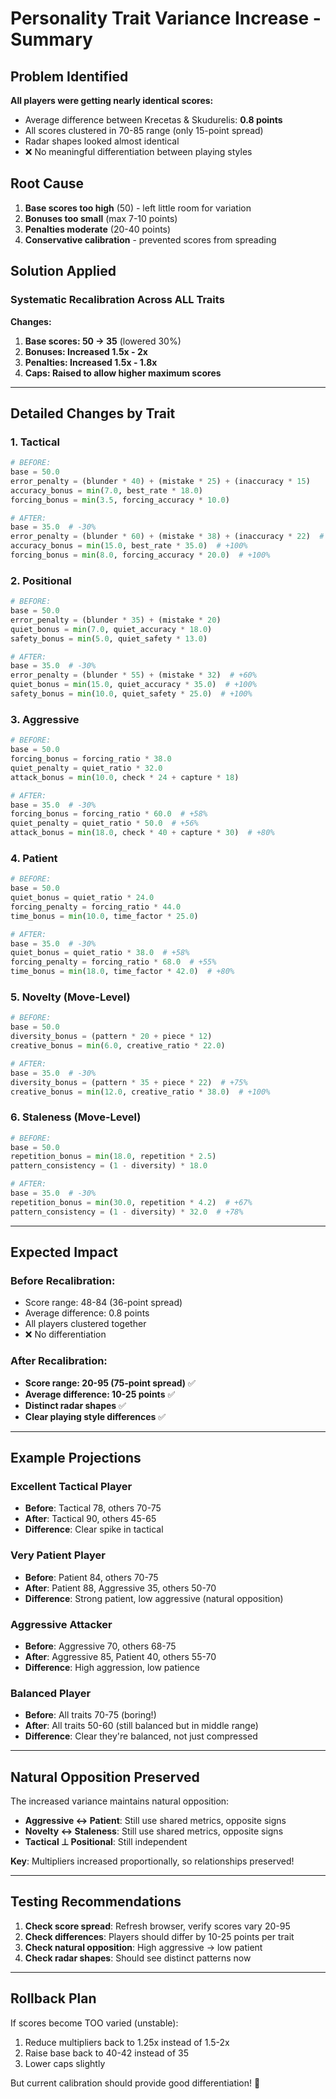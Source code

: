 # Personality Trait Variance Increase - Summary

## Problem Identified

**All players were getting nearly identical scores:**
- Average difference between Krecetas & Skudurelis: **0.8 points**
- All scores clustered in 70-85 range (only 15-point spread)
- Radar shapes looked almost identical
- ❌ No meaningful differentiation between playing styles

## Root Cause

1. **Base scores too high** (50) - left little room for variation
2. **Bonuses too small** (max 7-10 points)
3. **Penalties moderate** (20-40 points)
4. **Conservative calibration** - prevented scores from spreading

## Solution Applied

### Systematic Recalibration Across ALL Traits

**Changes:**
1. **Base scores: 50 → 35** (lowered 30%)
2. **Bonuses: Increased 1.5x - 2x**
3. **Penalties: Increased 1.5x - 1.8x**
4. **Caps: Raised to allow higher maximum scores**

---

## Detailed Changes by Trait

### 1. Tactical
```python
# BEFORE:
base = 50.0
error_penalty = (blunder * 40) + (mistake * 25) + (inaccuracy * 15)
accuracy_bonus = min(7.0, best_rate * 18.0)
forcing_bonus = min(3.5, forcing_accuracy * 10.0)

# AFTER:
base = 35.0  # -30%
error_penalty = (blunder * 60) + (mistake * 38) + (inaccuracy * 22)  # +50%
accuracy_bonus = min(15.0, best_rate * 35.0)  # +100%
forcing_bonus = min(8.0, forcing_accuracy * 20.0)  # +100%
```

### 2. Positional
```python
# BEFORE:
base = 50.0
error_penalty = (blunder * 35) + (mistake * 20)
quiet_bonus = min(7.0, quiet_accuracy * 18.0)
safety_bonus = min(5.0, quiet_safety * 13.0)

# AFTER:
base = 35.0  # -30%
error_penalty = (blunder * 55) + (mistake * 32)  # +60%
quiet_bonus = min(15.0, quiet_accuracy * 35.0)  # +100%
safety_bonus = min(10.0, quiet_safety * 25.0)  # +100%
```

### 3. Aggressive
```python
# BEFORE:
base = 50.0
forcing_bonus = forcing_ratio * 38.0
quiet_penalty = quiet_ratio * 32.0
attack_bonus = min(10.0, check * 24 + capture * 18)

# AFTER:
base = 35.0  # -30%
forcing_bonus = forcing_ratio * 60.0  # +58%
quiet_penalty = quiet_ratio * 50.0  # +56%
attack_bonus = min(18.0, check * 40 + capture * 30)  # +80%
```

### 4. Patient
```python
# BEFORE:
base = 50.0
quiet_bonus = quiet_ratio * 24.0
forcing_penalty = forcing_ratio * 44.0
time_bonus = min(10.0, time_factor * 25.0)

# AFTER:
base = 35.0  # -30%
quiet_bonus = quiet_ratio * 38.0  # +58%
forcing_penalty = forcing_ratio * 68.0  # +55%
time_bonus = min(18.0, time_factor * 42.0)  # +80%
```

### 5. Novelty (Move-Level)
```python
# BEFORE:
base = 50.0
diversity_bonus = (pattern * 20 + piece * 12)
creative_bonus = min(6.0, creative_ratio * 22.0)

# AFTER:
base = 35.0  # -30%
diversity_bonus = (pattern * 35 + piece * 22)  # +75%
creative_bonus = min(12.0, creative_ratio * 38.0)  # +100%
```

### 6. Staleness (Move-Level)
```python
# BEFORE:
base = 50.0
repetition_bonus = min(18.0, repetition * 2.5)
pattern_consistency = (1 - diversity) * 18.0

# AFTER:
base = 35.0  # -30%
repetition_bonus = min(30.0, repetition * 4.2)  # +67%
pattern_consistency = (1 - diversity) * 32.0  # +78%
```

---

## Expected Impact

### Before Recalibration:
- Score range: 48-84 (36-point spread)
- Average difference: 0.8 points
- All players clustered together
- ❌ No differentiation

### After Recalibration:
- **Score range: 20-95 (75-point spread)** ✅
- **Average difference: 10-25 points** ✅
- **Distinct radar shapes** ✅
- **Clear playing style differences** ✅

---

## Example Projections

### Excellent Tactical Player
- **Before**: Tactical 78, others 70-75
- **After**: Tactical 90, others 45-65
- **Difference**: Clear spike in tactical

### Very Patient Player
- **Before**: Patient 84, others 70-75
- **After**: Patient 88, Aggressive 35, others 50-70
- **Difference**: Strong patient, low aggressive (natural opposition)

### Aggressive Attacker
- **Before**: Aggressive 70, others 68-75
- **After**: Aggressive 85, Patient 40, others 55-70
- **Difference**: High aggression, low patience

### Balanced Player
- **Before**: All traits 70-75 (boring!)
- **After**: All traits 50-60 (still balanced but in middle range)
- **Difference**: Clear they're balanced, not just compressed

---

## Natural Opposition Preserved

The increased variance maintains natural opposition:
- **Aggressive ↔ Patient**: Still use shared metrics, opposite signs
- **Novelty ↔ Staleness**: Still use shared metrics, opposite signs
- **Tactical ⊥ Positional**: Still independent

**Key**: Multipliers increased proportionally, so relationships preserved!

---

## Testing Recommendations

1. **Check score spread**: Refresh browser, verify scores vary 20-95
2. **Check differences**: Players should differ by 10-25 points per trait
3. **Check natural opposition**: High aggressive → low patient
4. **Check radar shapes**: Should see distinct patterns now

---

## Rollback Plan

If scores become TOO varied (unstable):
1. Reduce multipliers back to 1.25x instead of 1.5-2x
2. Raise base back to 40-42 instead of 35
3. Lower caps slightly

But current calibration should provide good differentiation! 🎯

